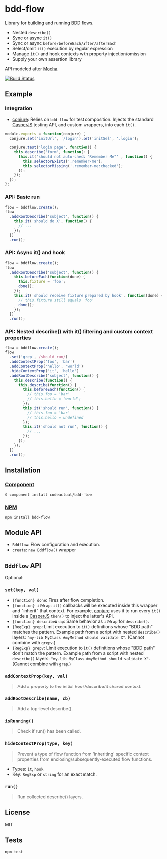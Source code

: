 # bdd-flow

Library for building and running BDD flows.

* Nested `describe()`
* Sync or async `it()`
* Sync or async `before/beforeEach/after/afterEach`
* Select/omit `it()` execution by regular expression
* Manage `it()` and hook contexts with property injection/omission
* Supply your own assertion library

API modeled after [Mocha](http://visionmedia.github.io/mocha/).

[![Build Status](https://travis-ci.org/codeactual/bdd-flow.png)](https://travis-ci.org/codeactual/bdd-flow)

## Example

### Integration

* [conjure](https://github.com/codeactual/conjure): Relies on `bdd-flow` for test composition. Injects the standard [CasperJS](http://casperjs.org/) testing API, and custom wrappers, into each `it()`.

```js
module.exports = function(conjure) {
  conjure.set('initUrl', '/login').set('initSel', '.login');

  conjure.test('login page', function() {
    this.describe('form', function() {
      this.it('should not auto-check "Remember Me"' , function() {
        this.selectorExists('.remember-me');
        this.selectorMissing('.remember-me:checked');
      });
    });
  });
};
```

### API: Basic run

```js
flow = bddflow.create();
flow
  .addRootDescribe('subject', function() {
    this.it('should do X', function() {
      // ...
    });
  })
  .run();
```

### API: Async it() and hook

```js
flow = bddflow.create();
flow
  .addRootDescribe('subject', function() {
    this.beforeEach(function(done) {
      this.fixture = 'foo';
      done();
    });
    this.it('should receive fixture prepared by hook', function(done) {
      // this.fixture still equals 'foo'
      done();
    });
  })
  .run();
```

### API: Nested describe() with it() filtering and custom context properties

```js
flow = bddflow.create();
flow
  .set('grep', /should run/)
  .addContextProp('foo', 'bar')
  .addContextProp('hello', 'world')
  .hideContextProp('it', 'hello')
  .addRootDescribe('subject', function() {
    this.describe(function() {
      this.describe(function() {
        this.beforeEach(function() {
          // this.foo = 'bar'
          // this.hello = 'world';
        });
        this.it('should run', function() {
          // this.foo = 'bar'
          // this.hello = undefined
        });
        this.it('should not run', function() {
          // ...
        });
      });
    });
  })
  .run();
```

## Installation

### [Component](https://github.com/component/component)

    $ component install codeactual/bdd-flow

### [NPM](https://npmjs.org/package/bdd-flow)

    npm install bdd-flow

## Module API

* `Bddflow`: Flow configuration and execution.
* `create`: `new Bddflow()` wrapper

## `Bddflow` API

Optional:

### `set(key, val)`

* `{function} done`: Fires after flow completion.
* `{function} itWrap`: `it()` callbacks will be executed inside this wrapper and "inherit" that context. For example, [conjure](https://github.com/codeactual/conjure) uses it to run every `it()` inside a [CasperJS](http://casperjs.org/) `then()` to inject the latter's API.
* `{function} describeWrap`: Same behavior as `itWrap` for `describe()`.
* `{RegExp} grep`: Limit execution to `it()` definitions whose "BDD path" matches the pattern. Example path from a script with nested `describe()` layers: `"my-lib MyClass #myMethod should validate X"`. (Cannot combine with `grepv`.)
* `{RegExp} grepv`: Limit execution to `it()` definitions whose "BDD path" don't match the pattern. Example path from a script with nested `describe()` layers: `"my-lib MyClass #myMethod should validate X"`. (Cannot combine with `grep`.)

### `addContextProp(key, val)`

> Add a property to the initial hook/describe/it shared context.

### `addRootDescribe(name, cb)`

> Add a top-level describe().

### `isRunning()`

> Check if run() has been called.

### `hideContextProp(type, key)`

> Prevent a type of flow function from 'inheriting' specific context properties from enclosing/subsequently-executed flow functions.

* Types: `it`, `hook`
* Key: `RegExp` or `string` for an exact match.

### `run()`

> Run collected describe() layers.

## License

  MIT

## Tests

    npm test

